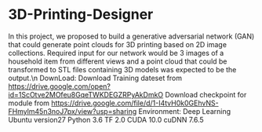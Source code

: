 # 3D-Printing-Designer
In this project, we proposed to build a generative adversarial network (GAN) that could generate point clouds for 3D printing based on 2D image collections. Required input for our network would be 3 images of a household item from different views and a point cloud that could be transformed to STL files containing 3D models was expected to be the output.\n
DownLoad:
Download Training dateset from https://drive.google.com/open?id=1ScOtve2MOfeu8GqeTWKDEGZRPyAkDmkO
Download checkpoint for module from https://drive.google.com/file/d/1-I4tvH0k0GEhvNS-FHmylm45n3noJ7px/view?usp=sharing
Environment:
  Deep Learning Ubuntu version27
  Python 3.6
  TF 2.0
  CUDA 10.0
  cuDNN 7.6.5
